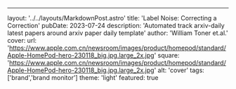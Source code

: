 ---layout: '../../layouts/MarkdownPost.astro'title: 'Label Noise: Correcting a Correction'pubDate: 2023-07-24description: 'Automated track arxiv-daily latest papers around arxiv paper daily template'author: 'William Toner et.al.'cover:    url: 'https://www.apple.com.cn/newsroom/images/product/homepod/standard/Apple-HomePod-hero-230118_big.jpg.large_2x.jpg'    square: 'https://www.apple.com.cn/newsroom/images/product/homepod/standard/Apple-HomePod-hero-230118_big.jpg.large_2x.jpg'    alt: 'cover'tags: ['brand','brand monitor']theme: 'light'featured: true